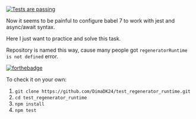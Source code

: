 [![Tests are passing](https://img.shields.io/badge/tests-passing-brightgreen.svg)](https://shields.io/)

Now it seems to be painful to configure babel 7 to work with jest and async/await syntax.

Here I just want to practice and solve this task.

Repository is named this way, cause many people got `regeneratorRuntime is not defined` error.

[![forthebadge](https://forthebadge.com/images/badges/you-didnt-ask-for-this.svg)](https://forthebadge.com)

To check it on your own:

1. `git clone https://github.com/DimaDK24/test_regenerator_runtime.git`
2. `cd test_regenerator_runtime`
3. `npm install`
4. `npm test`
